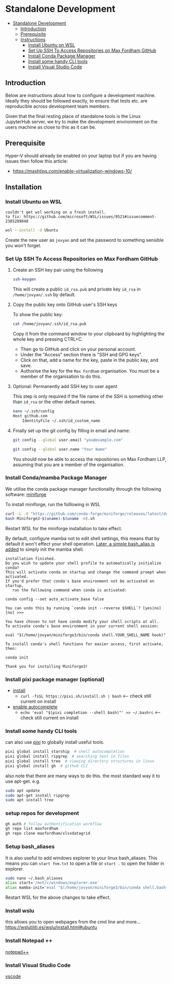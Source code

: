 
# Standalone Development

- [Standalone Development](#standalone-development)
  - [Introduction](#introduction)
  - [Prerequisite](#prerequisite)
  - [Instructions](#instructions)
    - [Install Ubuntu on WSL](#install-ubuntu-on-wsl)
    - [Set Up SSH To Access Repositories on Max Fordham GitHub](#set-up-ssh-to-access-repositories-on-max-fordham-github)
    - [Install Conda Package Manager](#install-conda-package-manager)
    - [Install some handy CLI tools](#install-some-handy-cli-tools)
    - [Install Visual Studio Code](#install-visual-studio-code)

## Introduction

Below are instructions about how to configure a development machine. Ideally they should
be followed exactly, to ensure that tests etc. are reproducible across development team
members.

Given that the final resting place of standalone tools is the Linux JupyterHub server,
we try to make the development environment on the users machine as close to this as
it can be.

## Prerequisite

Hyper-V should already be enabled on your laptop but if you are having issues then follow this article:
- https://mashtips.com/enable-virtualization-windows-10/

## Installation

### Install Ubuntu on WSL

```{danger}
couldn't get wsl working on a fresh install. 
to fix: https://github.com/microsoft/WSL/issues/9521#issuecomment-2385289848
```

```cmd
wsl --install -d Ubuntu
```

Create the new user as `jovyan` and set the password to something sensible you won't forget.


### Set Up SSH To Access Repositories on Max Fordham GitHub

1. Create an SSH key pair using the following

    ```bash
    ssh-keygen
    ```
	
    This will create a public `id_rsa.pub` and private key `id_rsa` in `/home/jovyan/.ssh` by default.
        
2. Copy the public key onto GitHub user's SSH keys
	
    To show the public key:

    ```bash
    cat /home/jovyan/.ssh/id_rsa.pub
    ```
        
    Copy it from the command window to your clipboard by highlighting the whole key and pressing CTRL+C.

    - Then go to GitHub and click on your personal account. 
    - Under the "Access" section there is "SSH and GPG keys".
    - Click on that, add a name for the key, paste in the public key, and save.
    - Authorise the key for the `Max Fordham` organisation. You must be a member of the organisation to do this.

3. Optional: Permanently add SSH key to user agent

    This step is only required if the file name of the SSH is something other than `id_rsa` or the other default names.

    ```bash
    nano ~/.ssh/config
    Host github.com
        IdentityFile ~/.ssh/id_custom_name
    ```

4. Finally set up the git config by filling in email and name:

    ```bash
    git config --global user.email "you@example.com"
    ```

    ```bash
    git config --global user.name "Your Name"
    ```

    You should now be able to access the repositories on Max Fordham LLP, assuming that you are a member of the organisation.

### Install Conda/mamba Package Manager

We utilise the conda package manager functionality through the following software: [miniforge](https://github.com/conda-forge/miniforge) 

To install miniforge, run the folllowing in WSL

```bash
curl -L -O "https://github.com/conda-forge/miniforge/releases/latest/download/Miniforge3-$(uname)-$(uname -m).sh"
bash Miniforge3-$(uname)-$(uname -m).sh
```

Restart WSL for the miniforge installation to take effect.

By default, configure mamba not to edit shell settings, this means that by default it won't effect your shell operation.
[Later, a simple bash_alias is added](#Setup-bash_aliases) to simply init the mamba shell.

```
installation finished.
Do you wish to update your shell profile to automatically initialize conda?
This will activate conda on startup and change the command prompt when activated.
If you'd prefer that conda's base environment not be activated on startup,
   run the following command when conda is activated:

conda config --set auto_activate_base false

You can undo this by running `conda init --reverse $SHELL`? [yes|no]
[no] >>>

You have chosen to not have conda modify your shell scripts at all.
To activate conda's base environment in your current shell session:

eval "$(/home/jovyan/miniforge3/bin/conda shell.YOUR_SHELL_NAME hook)"

To install conda's shell functions for easier access, first activate, then:

conda init

Thank you for installing Miniforge3!
```

### Install pixi package manager (optional)

- [install](https://pixi.sh/latest/#installation)
  - `curl -fsSL https://pixi.sh/install.sh | bash` <-- check still current on install
- [enable autocomplete](https://pixi.sh/latest/#autocompletion)
  - `echo 'eval "$(pixi completion --shell bash)"' >> ~/.bashrc` <-- check still current on install


### Install some handy CLI tools

can also use [pixi](https://pixi.sh/latest/basic_usage/#use-pixi-as-a-global-installation-tool) to globally install useful tools. 

```bash
pixi global install starship  # shell autocompletion
pixi global install ripgrep  # searching text in files
pixi global install tree  # viewing directory structures in linux
pixi global install gh  # github CLI
```


also note that there are many ways to do this. the most standard way it to use apt-get. 
e.g. 

```bash
sudo apt update
sudo apt-get install ripgrep
sudo apt install tree
```

### setup repos for development

```bash
gh auth # follow authentification workflow
gh repo list maxfordham
gh repo clone maxfordham/xlsxdatagrid
``` 


### Setup bash_aliases

It is also useful to add windows explorer to your linux bash_aliases. This means you can `start fnm.txt` to open a file or `start .` to open the folder in explorer.

```bash
sudo nano ~/.bash_aliases
alias start='/mnt/c/windows/explorer.exe'
alias mamba-init='eval "$(/home/jovyan/miniforge3/bin/conda shell.bash hook)"'
```

Restart WSL for the above changes to take effect.

### Install wslu

this allows you to open webpages from the cmd line and more...
https://wslutiliti.es/wslu/install.html#ubuntu

### Install Notepad ++

[notepad++](developing-notepadplusplus.md)

### Install Visual Studio Code

[vscode](developing-vscode.md)
